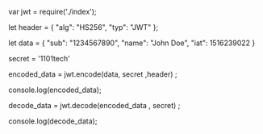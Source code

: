 var jwt = require('./index');


let header = {
    "alg": "HS256",
    "typ": "JWT"
};

let data = {
    "sub": "1234567890",
    "name": "John Doe",
    "iat": 1516239022
}

secret = '1101tech'

encoded_data = jwt.encode(data, secret ,header) ;

console.log(encoded_data);

decode_data = jwt.decode(encoded_data , secret) ;


console.log(decode_data);